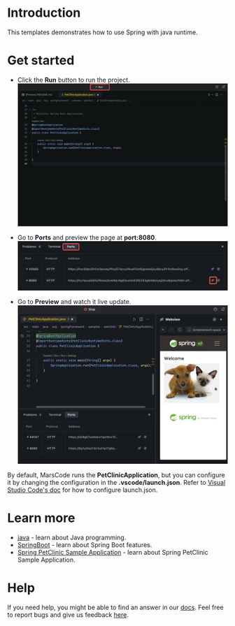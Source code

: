 # Introduction
This templates demonstrates how to use Spring with java runtime.

# Get started
* Click the **Run** button to run the project.
![Run](../../images/native_java_springboot/run.jpeg)

* Go to **Ports** and preview the page at **port:8080**.
![CloudPort](../../images/native_java_springboot/cloud_port.jpeg)

* Go to **Preview** and watch it live update.
![Preview](../../images/native_java_springboot/preview.jpeg)

By default, MarsCode runs the **PetClinicApplication**, but you can configure it by changing the configuration in the **.vscode/launch.json**. Refer to [Visual Studio Code's doc](https://code.visualstudio.com/docs/editor/debugging) for how to configure launch.json.

# Learn more
- [java](https://dev.java/learn/) - learn about Java programming.
- [SpringBoot](https://spring.io/projects/spring-boot) - learn about Spring Boot features.
- [Spring PetClinic Sample Application](https://github.com/spring-projects/spring-petclinic) - learn about Spring PetClinic Sample Application.

# Help
If you need help, you might be able to find an answer in our [docs](https://docs.marscode.com/). Feel free to report bugs and give us feedback [here](https://discord.gg/qtVMXEDbRw).